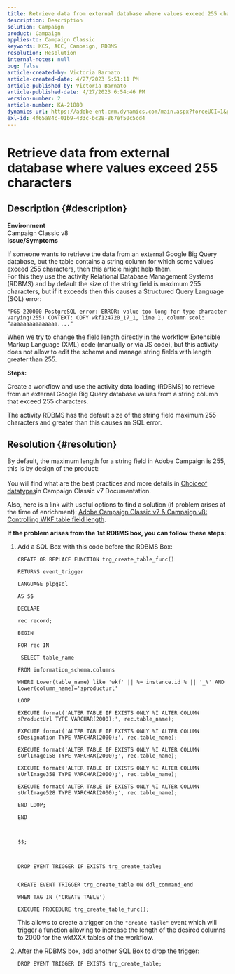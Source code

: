 ```yaml
---
title: Retrieve data from external database where values exceed 255 characters
description: Description
solution: Campaign
product: Campaign
applies-to: Campaign Classic
keywords: KCS, ACC, Campaign, RDBMS
resolution: Resolution
internal-notes: null
bug: false
article-created-by: Victoria Barnato
article-created-date: 4/27/2023 5:51:11 PM
article-published-by: Victoria Barnato
article-published-date: 4/27/2023 6:54:46 PM
version-number: 2
article-number: KA-21880
dynamics-url: https://adobe-ent.crm.dynamics.com/main.aspx?forceUCI=1&pagetype=entityrecord&etn=knowledgearticle&id=91c2f913-24e5-ed11-a7c7-6045bd0061cb
exl-id: 4f65a84c-01b9-433c-bc28-867ef50c5cd4
---
```

# Retrieve data from external database where values exceed 255 characters

## Description {#description}

<b>Environment</b><br>Campaign Classic v8<br>
<b>Issue/Symptoms</b>

If someone wants to retrieve the data from an external Google Big Query database, but the table contains a string column for which some values exceed 255 characters, then this article might help them. <br>
For this they use the activity Relational Database Management Systems (RDBMS) and by default the size of the string field is maximum 255 characters, but if it exceeds then this causes a Structured Query Language (SQL) error:

`"PGS-220000 PostgreSQL error: ERROR: value too long for type character varying(255) CONTEXT: COPY wkf124720_17_1, line 1, column scol: "aaaaaaaaaaaaaaa...."`



When we try to change the field length directly in the workflow Extensible Markup Language (XML) code (manually or via JS code), but this activity does not allow to edit the schema and manage string fields with length greater than 255.



<b>Steps:</b>

Create a workflow and use the activity data loading (RDBMS) to retrieve from an external Google Big Query database values from a string column that exceed 255 characters.

The activity RDBMS has the default size of the string field maximum 255 characters and greater than this causes an SQL error.


## Resolution {#resolution}

By default, the maximum length for a string field in Adobe Campaign is 255, this is by design of the product:<br><br>
You will find what are the best practices and more details in [Choice](https://experienceleague.adobe.com/docs/campaign-classic/using/configuring-campaign-classic/data-model/data-model-best-practices.html?lang=en#data-types)[of data](https://experienceleague.adobe.com/docs/campaign-classic/using/configuring-campaign-classic/data-model/data-model-best-practices.html?lang=en#data-types)[types](https://experienceleague.adobe.com/docs/campaign-classic/using/configuring-campaign-classic/data-model/data-model-best-practices.html?lang=en#data-types)in Campaign Classic v7 Documentation.

Also, here is a link with useful options to find a solution (if problem arises at the time of enrichment): [Adobe Campaign Classic v7 & Campaign v8: Controlling WKF table field length](https://experienceleaguecommunities.adobe.com/t5/adobe-campaign-classic-questions/controlling-wkf-table-field-length/td-p/355506).



<b>If the problem arises from the 1st RDBMS box, you can follow these steps:</b>



1. Add a SQL Box with this code before the RDBMS Box:

    ```
    CREATE OR REPLACE FUNCTION trg_create_table_func()
    
    RETURNS event_trigger
    
    LANGUAGE plpgsql
    
    AS $$
    
    DECLARE
    
    rec record;
    
    BEGIN
    
    FOR rec IN
    
     SELECT table_name
    
    FROM information_schema.columns
    
    WHERE Lower(table_name) like 'wkf' || %= instance.id % || '_%' AND Lower(column_name)='sproducturl'
    
    LOOP
    
    EXECUTE format('ALTER TABLE IF EXISTS ONLY %I ALTER COLUMN sProductUrl TYPE VARCHAR(2000);', rec.table_name);
    
    EXECUTE format('ALTER TABLE IF EXISTS ONLY %I ALTER COLUMN sDesignation TYPE VARCHAR(2000);', rec.table_name);
    
    EXECUTE format('ALTER TABLE IF EXISTS ONLY %I ALTER COLUMN sUrlImage158 TYPE VARCHAR(2000);', rec.table_name);
    
    EXECUTE format('ALTER TABLE IF EXISTS ONLY %I ALTER COLUMN sUrlImage358 TYPE VARCHAR(2000);', rec.table_name);
    
    EXECUTE format('ALTER TABLE IF EXISTS ONLY %I ALTER COLUMN sUrlImage528 TYPE VARCHAR(2000);', rec.table_name);
    
    END LOOP;
    
    END
    
     
    
    $$;
    
     
    
    DROP EVENT TRIGGER IF EXISTS trg_create_table;
    
    
    CREATE EVENT TRIGGER trg_create_table ON ddl_command_end
    
    WHEN TAG IN ('CREATE TABLE')
    
    EXECUTE PROCEDURE trg_create_table_func();
    ```



    


    This allows to create a trigger on the `"create table"` event which will trigger a function allowing to increase the length of the desired columns to 2000 for the wkfXXX tables of the workflow.
2. After the RDBMS box, add another SQL Box to drop the trigger:

    `DROP EVENT TRIGGER IF EXISTS trg_create_table;`
